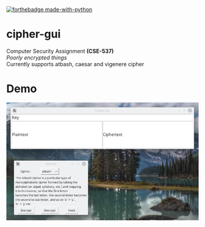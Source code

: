 [![forthebadge made-with-python](http://ForTheBadge.com/images/badges/made-with-python.svg)](https://www.python.org/)<br>
# cipher-gui
Computer Security Assignment __(CSE-537)__ <br>
_Poorly encrypted things_<br>
Currently supports atbash, caesar and vigenere cipher <br>
# Demo
![Demo](demo.png)
